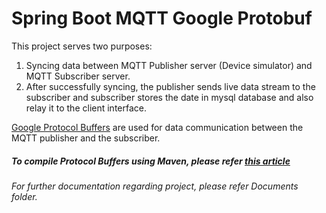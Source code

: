 # Spring Boot MQTT Google Protobuf

This project serves two purposes:
1. Syncing data between MQTT Publisher server (Device simulator) and MQTT Subscriber server.
2. After successfully syncing, the publisher sends live data stream to the subscriber and subscriber stores the date in mysql database and also relay it to the client interface. 

[Google Protocol Buffers](https://developers.google.com/protocol-buffers/docs/javatutorial) are used for data communication between the MQTT publisher and the subscriber.

##### To compile Protocol Buffers using Maven, please refer [this article](https://dzone.com/articles/compile-protocol-buffers-using-maven)

_For further documentation regarding project, please refer Documents folder._
